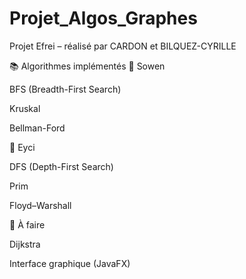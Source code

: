 # Projet_Algos_Graphes
Projet Efrei – réalisé par CARDON et BILQUEZ-CYRILLE

📚 Algorithmes implémentés
🔹 Sowen

BFS (Breadth-First Search)

Kruskal

Bellman-Ford

🔹 Eyci

DFS (Depth-First Search)

Prim

Floyd–Warshall

🚧 À faire

Dijkstra

Interface graphique (JavaFX)
